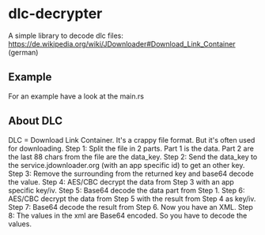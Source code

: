# dlc-decrypter

A simple library to decode dlc files:
https://de.wikipedia.org/wiki/JDownloader#Download_Link_Container (german)

## Example
For an example have a look at the main.rs

## About DLC
DLC = Download Link Container. It's a crappy file format. But it's often used for downloading.
Step 1: Split the file in 2 parts. Part 1 is the data. Part 2 are the last 88 chars from the file are the data_key.
Step 2: Send the data_key to the service.jdownloader.org (with an app specific id) to get an other key.
Step 3: Remove the surrounding <rc></rc> from the returned key and base64 decode the value.
Step 4: AES/CBC decrypt the data from Step 3 with an app specific key/iv.
Step 5: Base64 decode the data part from Step 1.
Step 6: AES/CBC decrypt the data from Step 5 with the result from Step 4 as key/iv.
Step 7: Base64 decode the result from Step 6. Now you have an XML.
Step 8: The values in the xml are Base64 encoded. So you have to decode the values.
